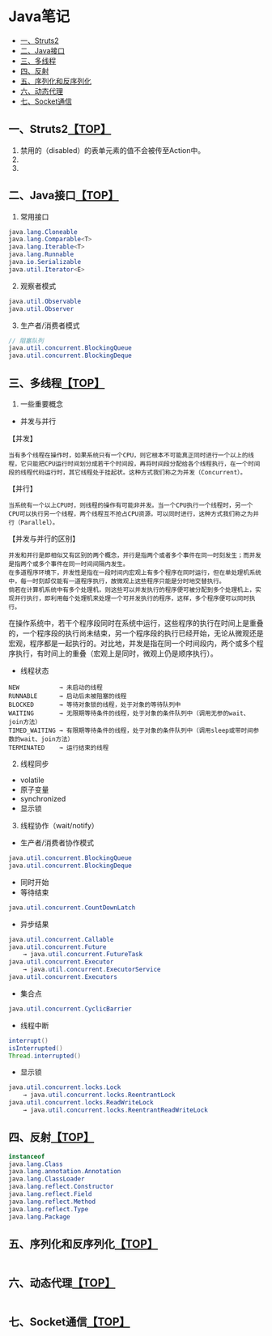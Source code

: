 # <a name="top">Java笔记</a>
* [一、Struts2](#anchor1)
* [二、Java接口](#anchor2)
* [三、多线程](#anchor3)
* [四、反射](#anchor4)
* [五、序列化和反序列化](#anchor5)
* [六、动态代理](#anchor6)
* [七、Socket通信](#anchor7)

## <a name="anchor1">一、Struts2</a>[【TOP】](#top)
1. 禁用的（disabled）的表单元素的值不会被传至Action中。
2. 
3. 

## <a name="anchor2">二、Java接口</a>[【TOP】](#top)
1. 常用接口
```java
java.lang.Cloneable
java.lang.Comparable<T>
java.lang.Iterable<T>
java.lang.Runnable
java.io.Serializable
java.util.Iterator<E>
```
2. 观察者模式
```java
java.util.Observable
java.util.Observer
```
3. 生产者/消费者模式
```java
// 阻塞队列
java.util.concurrent.BlockingQueue
java.util.concurrent.BlockingDeque
```

## <a name="anchor3">三、多线程</a>[【TOP】](#top)
1. 一些重要概念
* 并发与并行

【并发】
```
当有多个线程在操作时，如果系统只有一个CPU，则它根本不可能真正同时进行一个以上的线程，它只能把CPU运行时间划分成若干个时间段，再将时间段分配给各个线程执行，在一个时间段的线程代码运行时，其它线程处于挂起状。这种方式我们称之为并发（Concurrent）。
```
【并行】
```
当系统有一个以上CPU时，则线程的操作有可能非并发。当一个CPU执行一个线程时，另一个CPU可以执行另一个线程，两个线程互不抢占CPU资源，可以同时进行，这种方式我们称之为并行（Parallel）。
```
【并发与并行的区别】
```
并发和并行是即相似又有区别的两个概念，并行是指两个或者多个事件在同一时刻发生；而并发是指两个或多个事件在同一时间间隔内发生。
在多道程序环境下，并发性是指在一段时间内宏观上有多个程序在同时运行，但在单处理机系统中，每一时刻却仅能有一道程序执行，故微观上这些程序只能是分时地交替执行。
倘若在计算机系统中有多个处理机，则这些可以并发执行的程序便可被分配到多个处理机上，实现并行执行，即利用每个处理机来处理一个可并发执行的程序，这样，多个程序便可以同时执行。
```
在操作系统中，若干个程序段同时在系统中运行，这些程序的执行在时间上是重叠的，一个程序段的执行尚未结束，另一个程序段的执行已经开始，无论从微观还是宏观，程序都是一起执行的。对比地，并发是指在同一个时间段内，两个或多个程序执行，有时间上的重叠（宏观上是同时，微观上仍是顺序执行）。
* 线程状态
```
NEW           → 未启动的线程
RUNNABLE      → 启动后未被阻塞的线程
BLOCKED       → 等待对象锁的线程，处于对象的等待队列中
WAITING       → 无限期等待条件的线程，处于对象的条件队列中（调用无参的wait、join方法）
TIMED_WAITING → 有限期等待条件的线程，处于对象的条件队列中（调用sleep或带时间参数的wait、join方法）
TERMINATED    → 运行结束的线程
```
2. 线程同步
* volatile
* 原子变量
* synchronized
* 显示锁
3. 线程协作（wait/notify）
* 生产者/消费者协作模式
```java
java.util.concurrent.BlockingQueue
java.util.concurrent.BlockingDeque
```
* 同时开始
* 等待结束
```java
java.util.concurrent.CountDownLatch
```
* 异步结果
```java
java.util.concurrent.Callable
java.util.concurrent.Future
    → java.util.concurrent.FutureTask
java.util.concurrent.Executor
    → java.util.concurrent.ExecutorService
java.util.concurrent.Executors
```
* 集合点
```java
java.util.concurrent.CyclicBarrier
```
* 线程中断
```java
interrupt()
isInterrupted()
Thread.interrupted()
```
* 显示锁
```java
java.util.concurrent.locks.Lock
    → java.util.concurrent.locks.ReentrantLock
java.util.concurrent.locks.ReadWriteLock
    → java.util.concurrent.locks.ReentrantReadWriteLock
```

## <a name="anchor4">四、反射</a>[【TOP】](#top)
```java
instanceof
java.lang.Class
java.lang.annotation.Annotation
java.lang.ClassLoader
java.lang.reflect.Constructor
java.lang.reflect.Field
java.lang.reflect.Method
java.lang.reflect.Type
java.lang.Package
```

## <a name="anchor5">五、序列化和反序列化</a>[【TOP】](#top)
```

```

## <a name="anchor6">六、动态代理</a>[【TOP】](#top)
```

```

## <a name="anchor7">七、Socket通信</a>[【TOP】](#top)
```

```
